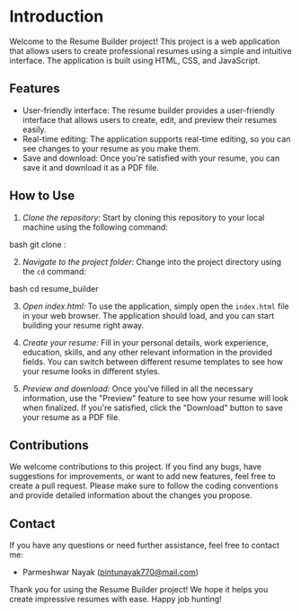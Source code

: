 # Introduction

Welcome to the Resume Builder project! This project is a web application that allows users to create professional resumes using a simple and intuitive interface. The application is built using HTML, CSS, and JavaScript.

## Features

- User-friendly interface: The resume builder provides a user-friendly interface that allows users to create, edit, and preview their resumes easily.
- Real-time editing: The application supports real-time editing, so you can see changes to your resume as you make them.
- Save and download: Once you're satisfied with your resume, you can save it and download it as a PDF file.

## How to Use

1. *Clone the repository:* Start by cloning this repository to your local machine using the following command:

bash
git clone :


2. *Navigate to the project folder:* Change into the project directory using the `cd` command:

bash
cd resume_builder


3. *Open index.html:* To use the application, simply open the `index.html` file in your web browser. The application should load, and you can start building your resume right away.

4. *Create your resume:* Fill in your personal details, work experience, education, skills, and any other relevant information in the provided fields. You can switch between different resume templates to see how your resume looks in different styles.

5. *Preview and download:* Once you've filled in all the necessary information, use the "Preview" feature to see how your resume will look when finalized. If you're satisfied, click the "Download" button to save your resume as a PDF file.

## Contributions

We welcome contributions to this project. If you find any bugs, have suggestions for improvements, or want to add new features, feel free to create a pull request. Please make sure to follow the coding conventions and provide detailed information about the changes you propose.

## Contact

If you have any questions or need further assistance, feel free to contact me:

- Parmeshwar Nayak (pintunayak770@mail.com)

Thank you for using the Resume Builder project! We hope it helps you create impressive resumes with ease. Happy job hunting!
